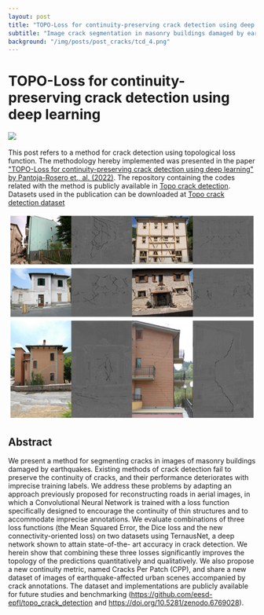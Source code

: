 ```yaml
---
layout: post
title: "TOPO-Loss for continuity-preserving crack detection using deep learning"
subtitle: "Image crack segmentation in masonry buildings damaged by earthquake activity"
background: "/img/posts/post_cracks/tcd_4.png"
---
```


# TOPO-Loss for continuity-preserving crack detection using deep learning

![](https://youtu.be/QSlvpPg4bmE)

This post refers to a method for crack detection using topological loss function. The methodology hereby implemented was presented in the paper ["TOPO-Loss for continuity-preserving crack detection using deep learning" by Pantoja-Rosero et., al. (2022)](https://doi.org/10.1016/j.conbuildmat.2022.128264). The repository containing the codes related with the method is publicly available in [Topo crack detection](https://github.com/bgpantojar/topo_crack_detection). Datasets used in the publication can be downloaded at [Topo crack detection dataset](https://zenodo.org/record/6769028#.YvUrXGFByEI)

![IMDb page](/img/posts/post_cracks/tcd_3.png)

## Abstract

We present a method for segmenting cracks in images of masonry buildings damaged by earthquakes. Existing
methods of crack detection fail to preserve the continuity of cracks, and their performance deteriorates
with imprecise training labels. We address these problems by adapting an approach previously proposed
for reconstructing roads in aerial images, in which a Convolutional Neural Network is trained with a loss
function specifically designed to encourage the continuity of thin structures and to accommodate imprecise
annotations. We evaluate combinations of three loss functions (the Mean Squared Error, the Dice loss and the
new connectivity-oriented loss) on two datasets using TernausNet, a deep network shown to attain state-of-the-
art accuracy in crack detection. We herein show that combining these three losses significantly improves the
topology of the predictions quantitatively and qualitatively. We also propose a new continuity metric, named
Cracks Per Patch (CPP), and share a new dataset of images of earthquake-affected urban scenes accompanied by
crack annotations. The dataset and implementations are publicly available for future studies and benchmarking
(https://github.com/eesd-epfl/topo_crack_detection and https://doi.org/10.5281/zenodo.6769028).
